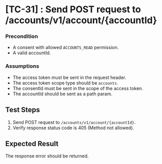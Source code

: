 # [TC-31] : Send POST request to /accounts/v1/account/{accountId}

### Precondition

* A consent with allowed `ACCOUNTS_READ` permission.
* A valid accountId.

### Assumptions

* The access token must be sent in the request header.
* The access token scope type should be `accounts`.
* The consentId must be sent in the scope of the access token.
* The accountId should be sent as a path param.

## Test Steps

1. Send POST request to `/accounts/v1/account/{accountId}`.
2. Verify response status code is 405 (Method not allowed).

## Expected Result

The response error should be returned.